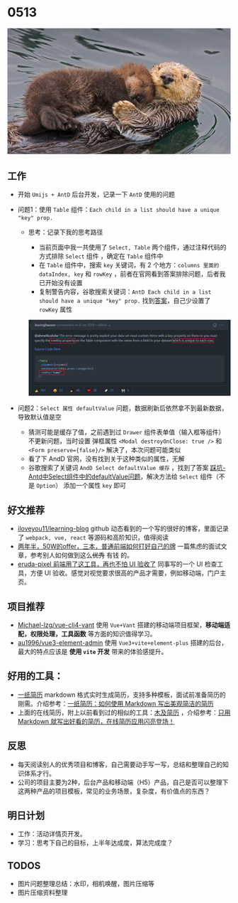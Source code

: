 # 0513

![](./bg-imgs/th.jpg)

## 工作

- 开始 `Umijs + AntD` 后台开发，记录一下 `AntD` 使用的问题

- 问题1：使用 `Table` 组件：`Each child in a list should have a unique "key" prop.`

  - 思考：记录下我的思考路径

    - 当前页面中我一共使用了 `Select, Table` 两个组件，通过注释代码的方式排除 `Select` 组件 ，确定在 `Table` 组件中
    - 在 `Table` 组件中，搜索 `key` 关键词，有 2 个地方：`columns 里面的 dataIndex, key` 和 `rowKey` ，前者在官网看到答案排除问题，后者我已开始没有设置
    - 复制警告内容，谷歌搜索关键词：`AntD Each child in a list should have a unique "key" prop.`  找到[答案](https://github.com/ant-design/ant-design/issues/7623)，自己少设置了 `rowKey` 属性

    ![](./imgs/2021-05-13_20-26-51.png)

- 问题2：`Select 属性 defaultValue` 问题，数据刷新后依然拿不到最新数据，导致默认值是空
  - 猜测可能是缓存了值，之前遇到过 `Drawer` 组件表单值（输入框等组件）不更新问题，当时设置 弹框属性 `<Modal destroyOnClose: true />` 和 `<Form preserve={false}/>` 解决了，本次问题可能类似
  - 看了下 AndD 官网，没有找到关于这种类似的属性，无解
  - 谷歌搜索了关键词 `AndD Select defaultValue 缓存` ，找到了答案 [踩坑-Antd中Select组件中的defaultValue问题](https://blog.csdn.net/u010856177/article/details/104242498)，解决方法给 `Select` 组件（不是 `Option`） 添加一个属性 `key` 即可



## 好文推荐

- [iloveyou11/learning-blog](https://github.com/iloveyou11/learning-blog) github 动态看到的一个写的很好的博客，里面记录了 `webpack, vue, react` 等源码和高阶知识，值得阅读
- [两年半，50W的offer，三本，普通前端如何打好自己的牌](https://juejin.cn/post/6960892566921281543) 一篇焦虑的面试文章，参考别人如何做到这么~~优秀~~ 有钱 的。
- [eruda-pixel 前端用了这工具，再也不怕 UI 验收了](https://juejin.cn/post/6961220834073509895) 同事写的一个 UI 检查工具，方便 UI 验收。感觉对视觉要求很高的产品才需要，例如移动端，门户主页。

## 项目推荐

- [Michael-lzg/vue-cli4-vant](https://github.com/Michael-lzg/vue-cli4-vant) 使用 `Vue+Vant` 搭建的移动端项目框架，**移动端适配，权限处理，工具函数** 等方面的知识值得学习。
- [au1996/vue3-element-admin](https://github.com/au1996/vue3-element-admin) 使用 `Vue3+vite+element-plus` 搭建的后台，最大的特点应该是 **使用 `vite` 开发** 带来的体验感提升。

## 好用的工具：

- [一纸简历](https://cv.devtool.tech/app) markdown 格式实时生成简历，支持多种模板，面试前准备简历的刚需。介绍参考：[一纸简历：如何使用 Markdown 写出美观简洁的简历](https://juejin.cn/post/6961634914613592078)
- 上面的在线简历，附上以前看到过的相似的工具：[木及简历](https://resume.mdedit.online/#/) ，介绍参考：[只用 Markdown 就写出好看的简历，在线简历应用闪亮登场！](https://juejin.cn/post/6939698263524605965)

## 反思

- 每天阅读别人的优秀项目和博客，自己需要动手写一写，总结和整理自己的知识体系才行。
- 公司的项目主要为2种，后台产品和移动端（H5）产品，自己是否可以整理下这两种产品的项目模板，常见的业务场景，复杂度，有价值点的东西？

## 明日计划

- 工作：活动详情页开发。
- 学习：思考下自己的目标，上半年达成度，算法完成度？

## TODOS

- 图片问题整理总结：水印，相机唤醒，图片压缩等
- 图片压缩资料整理